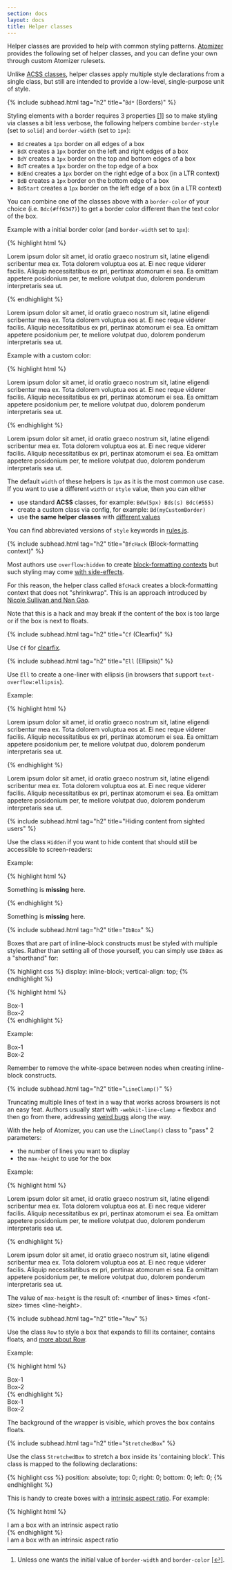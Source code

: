 ```yaml
---
section: docs
layout: docs
title: Helper classes
---
```


<p>Helper classes are provided to help with common styling patterns. <a href="/guides/atomizer.html">Atomizer</a> provides the following set of helper classes, and you can define your own through custom Atomizer rulesets.</p>

<p>Unlike <a href="/guides/acss-classes.html">ACSS classes</a>, helper classes apply multiple style declarations from a single class, but still are intended to provide a low-level, single-purpose unit of style.</p>

{% include subhead.html tag="h2" title="<code>Bd*</code> (Borders)" %}

<p>Styling elements with a border requires 3 properties <a href="#footnote">[1]</a><a id="footnote-1" class="D(ib)"></a> so to make styling via classes a bit less verbose, the following helpers combine <code>border-style</code> (set to <code>solid</code>) and <code>border-width</code> (set to <code>1px</code>):</p>

<ul class="ul-list">
    <li><code>Bd</code> creates a <code>1px</code> border on all edges of a box</li>
    <li><code>BdX</code> creates a <code>1px</code> border on the left and right edges of a box</li>
    <li><code>BdY</code> creates a <code>1px</code> border on the top and bottom edges of a box</li>
    <li><code>BdT</code> creates a <code>1px</code> border on the top edge of a box</li>
    <li><code>BdEnd</code> creates a <code>1px</code> border on the right edge of a box (in a LTR context)</li>
    <li><code>BdB</code> creates a <code>1px</code> border on the bottom edge of a box</li>
    <li><code>BdStart</code> creates a <code>1px</code> border on the left edge of a box (in a LTR context)</li>
</ul>

<p>You can combine one of the classes above with a <code>border-color</code> of your choice (i.e. <code>Bdc(#ff6347)</code>) to get a border color different than the text color of the box.</p>

<p>Example with a initial border color (and <code>border-width</code> set to <code>1px</code>):</p>

{% highlight html %}
<p class="Bd C(#0280ae) P(10px)">Lorem ipsum dolor sit amet, id oratio graeco nostrum sit, latine eligendi scribentur mea ex. Tota dolorem voluptua eos at. Ei nec reque viderer facilis. Aliquip necessitatibus ex pri, pertinax atomorum ei sea. Ea omittam appetere posidonium per, te meliore volutpat duo, dolorem ponderum interpretaris sea ut.</p>
{% endhighlight %}

<p class="Bd C(#0280ae) P(10px)">Lorem ipsum dolor sit amet, id oratio graeco nostrum sit, latine eligendi scribentur mea ex. Tota dolorem voluptua eos at. Ei nec reque viderer facilis. Aliquip necessitatibus ex pri, pertinax atomorum ei sea. Ea omittam appetere posidonium per, te meliore volutpat duo, dolorem ponderum interpretaris sea ut.</p>

<p>Example with a custom color:</p>

{% highlight html %}
<p class="Bd Bdc(#ff6347) P(10px)">Lorem ipsum dolor sit amet, id oratio graeco nostrum sit, latine eligendi scribentur mea ex. Tota dolorem voluptua eos at. Ei nec reque viderer facilis. Aliquip necessitatibus ex pri, pertinax atomorum ei sea. Ea omittam appetere posidonium per, te meliore volutpat duo, dolorem ponderum interpretaris sea ut.</p>
{% endhighlight %}

<p class="Bd Bdc(#ff6347) P(10px)">Lorem ipsum dolor sit amet, id oratio graeco nostrum sit, latine eligendi scribentur mea ex. Tota dolorem voluptua eos at. Ei nec reque viderer facilis. Aliquip necessitatibus ex pri, pertinax atomorum ei sea. Ea omittam appetere posidonium per, te meliore volutpat duo, dolorem ponderum interpretaris sea ut.</p>

<p>The default <code>width</code> of these helpers is <code>1px</code> as it is the most common use case. If you want to use a different <code>width</code> or <code>style</code> value, then you can either</p>

<ul class="ul-list">
    <li>use standard <b class="Fw(b)">ACSS</b> classes, for example: <code>Bdw(5px) Bds(s) Bdc(#555)</code></li>
    <li>create a custom class via config, for example: <code>Bd(myCustomBorder)</code></li>
    <li>use <strong>the same helper classes</strong> with <a href="helper-classes.htmlthe-special-case-of-border-">different values</a></li>
</ul>

<p class="noteBox info">You can find abbreviated versions of <code>style</code> keywords in <a href="https://github.com/acss-io/atomizer/blob/master/src/rules.js#L289">rules.js</a>.</p>

{% include subhead.html tag="h2" title="<code>BfcHack</code> (Block-formatting context)" %}

<p>Most authors use <code>overflow:hidden</code> to create <a href="http://yuiblog.com/blog/2010/05/19/css-101-block-formatting-contexts/">block-formatting contexts</a> but such styling may come <a href="http://yuiblog.com/blog/2010/09/27/clearfix-reloaded-overflowhidden-demystified/">with side-effects</a>.</p>

<p>For this reason, the helper class called <code>BfcHack</code> creates a block-formatting context that does not &quot;shrinkwrap&quot;. This is an approach introduced by <a href="http://www.stubbornella.org/content/2010/12/09/the-hacktastic-zoom-fix/#comment-18394">Nicole Sullivan and Nan Gao</a>.</p>

<p class="noteBox warning">Note that this is a hack and may break if the content of the box is too large or if the box is next to floats.</p>

{% include subhead.html tag="h2" title="<code>Cf</code> (Clearfix)" %}

<p>Use <code>Cf</code> for <a href="http://yuiblog.com/blog/2010/09/27/clearfix-reloaded-overflowhidden-demystified/">clearfix</a>.</p>

{% include subhead.html tag="h2" title="<code>Ell</code> (Ellipsis)" %}

<p>Use <code>Ell</code> to create a one-liner with ellipsis (in browsers that support <code>text-overflow:ellipsis</code>).</p>

<p>Example:</p>

{% highlight html %}
<p class="Ell W(300px)">Lorem ipsum dolor sit amet, id oratio graeco nostrum sit, latine eligendi scribentur mea ex. Tota dolorem voluptua eos at. Ei nec reque viderer facilis. Aliquip necessitatibus ex pri, pertinax atomorum ei sea. Ea omittam appetere posidonium per, te meliore volutpat duo, dolorem ponderum interpretaris sea ut.</p>
{% endhighlight %}

<p class="Ell W(300px)">Lorem ipsum dolor sit amet, id oratio graeco nostrum sit, latine eligendi scribentur mea ex. Tota dolorem voluptua eos at. Ei nec reque viderer facilis. Aliquip necessitatibus ex pri, pertinax atomorum ei sea. Ea omittam appetere posidonium per, te meliore volutpat duo, dolorem ponderum interpretaris sea ut.</p>

{% include subhead.html tag="h2" title="Hiding content from sighted users" %}

<p>Use the class <code>Hidden</code> if you want to hide content that should still be accessible to screen-readers:</p>

<p>Example:</p>

{% highlight html %}
<p>Something is <b class="Hidden">missing</b> here.</p>
{% endhighlight %}

<p>Something is <b class="Hidden">missing</b> here.</p>

{% include subhead.html tag="h2" title="<code>IbBox</code>" %}

<p>Boxes that are part of inline-block constructs must be styled with multiple styles. Rather than setting all of those yourself, you can simply use <code>IbBox</code> as a &quot;shorthand&quot; for:</p>

{% highlight css %}
display: inline-block;
vertical-align: top;
{% endhighlight %}

{% highlight html %}
   <div class="IbBox W(50%) Ta(c) Bgc(#0280ae.5) C(#fff)">Box-1</div><!--
--><div class="IbBox W(50%) Ta(c) Bgc(#0280ae) C(#fff)">Box-2</div>
{% endhighlight %}

<p>Example:</p>

<div class="IbBox W(50%) Ta(c) Bgc(#0280ae.5) C(#fff)">Box-1</div><!--
--><div class="IbBox W(50%) Ta(c) Bgc(#0280ae) C(#fff)">Box-2</div>

<p class="noteBox info">Remember to remove the white-space between nodes when creating inline-block constructs.</p>

{% include subhead.html tag="h2" title="<code>LineClamp()</code>" %}

<p>Truncating multiple lines of text in a way that works across browsers is not an easy feat. Authors usually start with <code>-webkit-line-clamp</code> + flexbox and then go from there, addressing <a href="https://twitter.com/thierrykoblentz/status/443899465842176000">weird bugs</a> along the way.</p>

<p>With the help of Atomizer, you can use the <code>LineClamp()</code> class to &quot;pass&quot; 2 parameters:</p>

<ul class="ul-list">
    <li>the number of lines you want to display</li>
    <li>the <code>max-height</code> to use for the box</li>
</ul>

<p>Example:</p>

{% highlight html %}
<p class="Fz(18px) Lh(1.5) LineClamp(2,54px)">Lorem ipsum dolor sit amet, id oratio graeco nostrum sit, latine eligendi scribentur mea ex. Tota dolorem voluptua eos at. Ei nec reque viderer facilis. Aliquip necessitatibus ex pri, pertinax atomorum ei sea. Ea omittam appetere posidonium per, te meliore volutpat duo, dolorem ponderum interpretaris sea ut.</p>
{% endhighlight %}

<p class="Fz(18px) Lh(1.5) LineClamp(2,54px)">Lorem ipsum dolor sit amet, id oratio graeco nostrum sit, latine eligendi scribentur mea ex. Tota dolorem voluptua eos at. Ei nec reque viderer facilis. Aliquip necessitatibus ex pri, pertinax atomorum ei sea. Ea omittam appetere posidonium per, te meliore volutpat duo, dolorem ponderum interpretaris sea ut.</p>

<p class="noteBox info">The value of <code>max-height</code> is the result of: &lt;number of lines&gt; times &lt;font-size&gt; times &lt;line-height&gt;.</p>

{% include subhead.html tag="h2" title="<code>Row</code>" %}

<p>Use the class <code>Row</code> to style a box that expands to fill its container, contains floats, and <a href="http://cssmojo.com/row_for_grids/">more <span class="Hidden"> about Row</span></a>.</p>

<p>Example:</p>

{% highlight html %}
<div class="Row Bgc(#0280ae) C(#fff)">
    <div class="Fl(start) W(300px) Ta(c) P(10px)">Box-1</div>
    <div class="Fl(end) W(300px) Ta(c) P(10px)">Box-2</div>
</div>
{% endhighlight %}

<div class="Row Bgc(#0280ae) C(#fff)">
    <div class="Fl(start) W(300px) Ta(c) P(10px)">Box-1</div>
    <div class="Fl(end) W(300px) Ta(c) P(10px)">Box-2</div>
</div>

<p>The background of the wrapper is visible, which proves the box contains floats.</p>

{% include subhead.html tag="h2" title="<code>StretchedBox</code>" %}

<p>Use the class <code>StretchedBox</code> to stretch a box inside its &#39;containing block&#39;. This class is mapped to the following declarations:</p>

{% highlight css %}
position: absolute;
top: 0;
right: 0;
bottom: 0;
left: 0;
{% endhighlight %}

<p>This is handy to create boxes with a <a href="http://alistapart.com/article/creating-intrinsic-ratios-for-video">intrinsic aspect ratio</a>. For example:</p>

{% highlight html %}
<div class="Pos(r) H(0) Pt(10%)">
    <div class="StretchedBox Bgc(#0280ae) P(10px) C(#fff)">I am a box with an intrinsic aspect ratio</div>
</div>
{% endhighlight %}

<div class="Pos(r) H(0) Pt(10%)">
    <div class="StretchedBox Bgc(#0280ae) P(10px) C(#fff)">I am a box with an intrinsic aspect ratio</div>
</div>

<hr class="Mt(50px)">

<ol id="footnote" class="ol-list">
    <li>Unless one wants the initial value of <code>border-width</code> and <code>border-color</code> <a href="#footnote-1">[↩]</a>.</li>
</ol>
